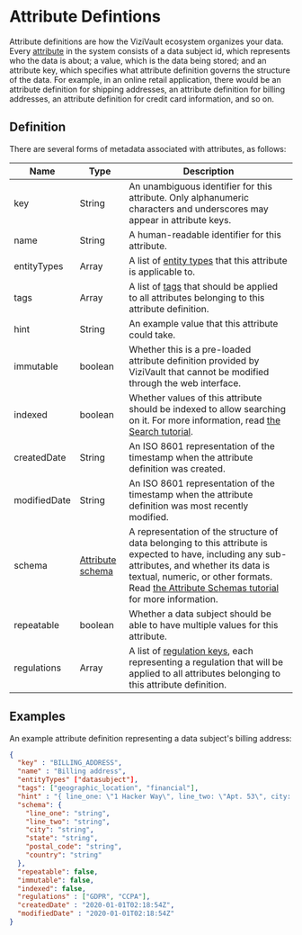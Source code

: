 # Attribute Defintions

Attribute definitions are how the ViziVault ecosystem organizes your data. Every [attribute](/glossary/attribute) in the system consists of a data subject id, which represents who the data is about; a value, which is the data being stored; and an attribute key, which specifies what attribute definition governs the structure of the data. For example, in an online retail application, there would be an attribute definition for shipping addresses, an attribute definition for billing addresses, an attribute definition for credit card information, and so on.

## Definition

There are several forms of metadata associated with attributes, as follows:

|Name |Type |Description|
|-----|-----|-----------|
|key|String|An unambiguous identifier for this attribute. Only alphanumeric characters and underscores may appear in attribute keys.|
|name|String|A human-readable identifier for this attribute.|
|entityTypes|Array<String>|A list of [entity types](/glossary/entity-type) that this attribute is applicable to.|
|tags|Array<String>|A list of [tags](/glossary/tag) that should be applied to all attributes belonging to this attribute definition.|
|hint|String|An example value that this attribute could take.|
|immutable|boolean|Whether this is a pre-loaded attribute definition provided by ViziVault that cannot be modified through the web interface.|
|indexed|boolean|Whether values of this attribute should be indexed to allow searching on it. For more information, read [the Search tutorial](/tutorials/search).|
|createdDate|String|An ISO 8601 representation of the timestamp when the attribute definition was created.|
|modifiedDate|String|An ISO 8601 representation of the timestamp when the attribute definition was most recently modified.|
|schema|[Attribute schema](/tutorials/attribute-schemas)|A representation of the structure of data belonging to this attribute is expected to have, including any sub-attributes, and whether its data is textual, numeric, or other formats. Read [the Attribute Schemas tutorial](/tutorials/attribute-schemas) for more information.|
|repeatable|boolean|Whether a data subject should be able to have multiple values for this attribute.|
|regulations|Array<String>|A list of [regulation keys](/glossary/regulation), each representing a regulation that will be applied to all attributes belonging to this attribute definition.|

## Examples

An example attribute definition representing a data subject's billing address:

```json
{
  "key" : "BILLING_ADDRESS",
  "name" : "Billing address",
  "entityTypes" ["datasubject"],
  "tags": ["geographic_location", "financial"],
  "hint" : "{ line_one: \"1 Hacker Way\", line_two: \"Apt. 53\", city: \"Menlo Park\", state: \"California\", postal_code: \"94025-1456\", country: \"USA\"}",
  "schema": {
    "line_one": "string",
    "line_two": "string",
    "city": "string",
    "state": "string",
    "postal_code": "string",
    "country": "string"
  },
  "repeatable": false,
  "immutable": false,
  "indexed": false,
  "regulations" : ["GDPR", "CCPA"],
  "createdDate" : "2020-01-01T02:18:54Z",
  "modifiedDate" : "2020-01-01T02:18:54Z"
}
```
